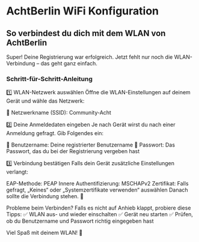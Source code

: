 # AchtBerlin WiFi Konfiguration

## So verbindest du dich mit dem WLAN von AchtBerlin

Super! Deine Registrierung war erfolgreich. Jetzt fehlt nur noch die WLAN-Verbindung – das geht ganz einfach.

### Schritt-für-Schritt-Anleitung
1️⃣ WLAN-Netzwerk auswählen
Öffne die WLAN-Einstellungen auf deinem Gerät und wähle das Netzwerk:

📡 Netzwerkname (SSID): Community-Acht

2️⃣ Deine Anmeldedaten eingeben
Je nach Gerät wirst du nach einer Anmeldung gefragt. Gib Folgendes ein:

🔹 Benutzername: Deine registrierter Benutzername
🔹 Passwort: Das Passwort, das du bei der Registrierung vergeben hast

3️⃣ Verbindung bestätigen
Falls dein Gerät zusätzliche Einstellungen verlangt:

EAP-Methode: PEAP
Innere Authentifizierung: MSCHAPv2
Zertifikat: Falls gefragt, „Keines“ oder „Systemzertifikate verwenden“ auswählen
Danach sollte die Verbindung stehen. 🎉

Probleme beim Verbinden?
Falls es nicht auf Anhieb klappt, probiere diese Tipps:
✅ WLAN aus- und wieder einschalten
✅ Gerät neu starten
✅ Prüfen, ob du Benutzername und Passwort richtig eingegeben hast

Viel Spaß mit deinem WLAN! 🚀


